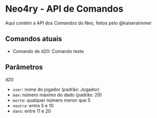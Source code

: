 # Neo4ry - API de Comandos

Aqui contém a API dos Comandos do Neo, feitos pelo @kaiseraimmer

## Comandos atuais

- Comando de d20: Comando teste

## Parâmetros

d20
- `user`: nome do jogador (padrão: Jogador)
- `max`: número máximo do dado (padrão: 20)
- `morte`: qualquer número menor que 5
- `neutro`: entre 5 e 10
- `dano`: entre 11 e 20
